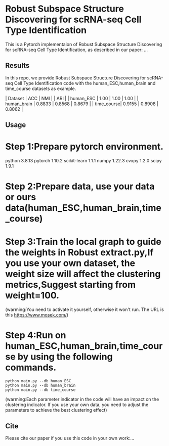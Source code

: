 # Robust Subspace Structure Discovering for scRNA-seq Cell Type Identification
This is a Pytorch implementaion of Robust Subspace Structure Discovering for scRNA-seq Cell Type Identification, as described in our paper:
...

## Results

In this repo, we provide Robust Subspace Structure Discovering for scRNA-seq Cell Type Identification code with the human_ESC,human_brain and time_course datasets as example. 

| Dataset | ACC  | NMI | | ARI |
| human_ESC | 1.00 | 1.00 | 1.00 | 
| human_brain  | 0.8833 | 0.8568 | 0.8679 | 
| time_course| 0.9155 | 0.8908 | 0.8062 | 


## Usage
# Step 1:Prepare pytorch environment.
python 3.8.13
pytorch 1.10.2
scikit-learn 1.1.1
numpy 1.22.3
cvxpy 1.2.0
scipy 1.9.1

# Step 2:Prepare data, use your data or ours data(human_ESC,human_brain,time_course)

# Step 3:Train the local graph to guide the weights in Robust extract.py,If you use your own dataset, the weight size will affect the clustering metrics,Suggest starting from weight=100.
(warming:You need to activate it yourself, otherwise it won't run. The URL is this https://www.mosek.com/)

# Step 4:Run on human_ESC,human_brain,time_course by using the following commands.

```
python main.py --db human_ESC 
python main.py --db human_brain
python main.py --db time_course
```
(warming:Each parameter indicator in the code will have an impact on the clustering indicator. If you use your own data, you need to adjust the parameters to achieve the best clustering effect)


## Cite

Please cite our paper if you use this code in your own work:...


